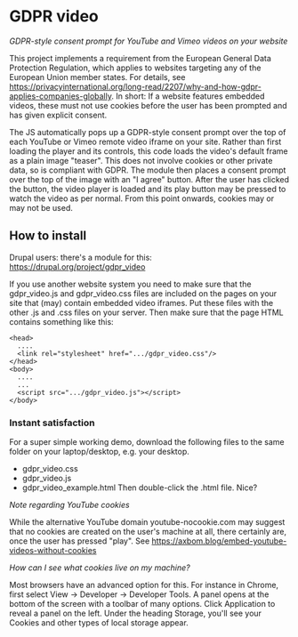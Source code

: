 # GDPR video
_GDPR-style consent prompt for YouTube and Vimeo videos on your website_

This project implements a requirement from the European General Data Protection
Regulation, which applies to websites targeting any of the European Union 
member states. For details, see https://privacyinternational.org/long-read/2207/why-and-how-gdpr-applies-companies-globally.
In short:
If a website features embedded videos, these must not use cookies before the
user has been prompted and has given explicit consent.

The JS automatically pops up a GDPR-style consent prompt over the top of 
each YouTube or Vimeo remote video iframe on your site.
Rather than first loading the player and its controls, this code loads the
video's default frame as a plain image "teaser". This does not involve cookies
or other private data, so is compliant with GDPR.
The module then places a consent prompt over the top of the image with an
"I agree" button. After the user has clicked the button, the video player is
loaded and its play button may be pressed to watch the video as per normal.
From this point onwards, cookies may or may not be used.

## How to install
Drupal users: there's a module for this: https://drupal.org/project/gdpr_video


If you use another website system you need to make sure that the gdpr_video.js
and gdpr_video.css files are included on the pages on your site that (may) 
contain embedded video iframes.
Put these files with the other .js and .css files on your server.
Then make sure that the page HTML contains something like this:
```
<head>
  ....
  <link rel="stylesheet" href=".../gdpr_video.css"/>
</head>
<body>
  ....
  ...
  <script src=".../gdpr_video.js"></script>
</body>
```
### Instant satisfaction
For a super simple working demo, download the following files to the same
folder on your laptop/desktop, e.g. your desktop.
* gdpr_video.css
* gdpr_video.js
* gdpr_video_example.html
Then double-click the .html file. 
Nice?


*Note regarding YouTube cookies*

While the alternative YouTube domain youtube-nocookie.com may suggest that
no cookies are created on the user's machine at all, there certainly are, once
the user has pressed "play".
See https://axbom.blog/embed-youtube-videos-without-cookies

*How can I see what cookies live on my machine?*

Most browsers have an advanced option for this. For instance in Chrome, first 
select View -> Developer -> Developer Tools. A panel opens at the bottom of
the screen with a toolbar of many options. Click Application to reveal a panel
on the left. Under the heading Storage, you'll see your Cookies and other types
of local storage appear.
